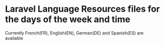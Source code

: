 # Laravel Language Resources files for the days of the week and time

Currently French(FR), English(EN), German(DE) and Spanish(ES) are available

